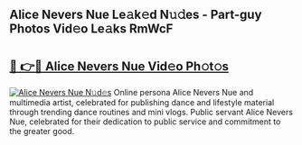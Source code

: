 ## Alice Nevers Nue Le𝚊k𝚎d N𝚞𝚍es - Part-guy Photos Vid𝚎o Le𝚊ks RmWcF

# <h2><a href="http://fb7dx7w.evod.top/?m=Alice+Nevers+Nue">🔗 👉🔴 Alice Nevers Nue Vid𝚎o Ph𝚘t𝚘s</a></h2>

[![Alice Nevers Nue N𝚞d𝚎s](https://i.imgur.com/8V9OHl7.gif)](http://fb7dx7w.evod.top/?m=Alice+Nevers+Nue)
Online persona Alice Nevers Nue and multimedia artist, celebrated for publishing dance and lifestyle material through trending dance routines and mini vlogs. Public servant Alice Nevers Nue, celebrated for their dedication to public service and commitment to the greater good. 
